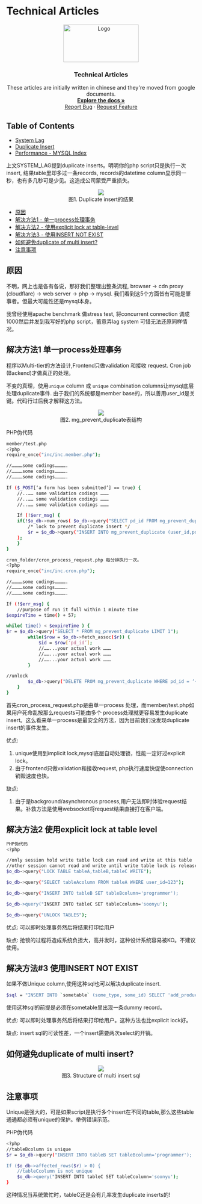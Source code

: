 # Technical Articles
<p align="center">
  <a href="https://github.com/madxradicle/madxframework2.0">
    <img src="https://www.randomsystem.net/media/images/github/MR_logo.png" alt="Logo" width="200px" height="100px">
  </a>
  <h3 align="center">Technical Articles</h3>
  <p align="center">
   These articles are initially written in chinese and they're moved from google documents.
    <br />
    <a href="https://github.com/madxradicle/articles"><strong>Explore the docs »</strong></a>
    <br />
    <a href="https://github.com/madxradicle/articles/issues">Report Bug</a>
    ·
    <a href="https://github.com/madxradicle/articles/issues">Request Feature</a>
  </p>
</p>

<!-- TABLE OF CONTENTS -->
## Table of Contents
* [System Lag](https://github.com/madxradicle/articles/tree/master/system_lag.md)
* [Duplicate Insert](https://github.com/madxradicle/articles/tree/master/duplicate_insert.md)
* [Performance - MYSQL Index](https://github.com/madxradicle/articles/tree/master/performance_mysql_index.md)

上文SYSTEM_LAG提到duplicate inserts。明明你的php script只是执行一次insert, 结果table里却多过一条records, records的datetime column显示同一秒，也有多几秒可是少见。这造成公司蒙受严重损失。

<p align="center">
    <img src="https://github.madxradicle.com/duplicate_insert/figure1.png"/><br/>
   图1. Duplicate insert的结果
</p>    

* [原因](#原因)
* [解决方法1 - 单一process处理事务](#解决方法1-单一process处理事务)
* [解决方法2 - 使用explicit lock at table-level](#解决方法2-使用explicit-lock-at-table-level)
* [解决方法3 - 使用INSERT NOT EXIST](#解决方法3-使用INSERT-NOT-EXIST)
* [如何避免duplicate of multi insert?](#如何避免duplicate-of-multi-insert?)
* [注意事项](#注意事项)

## 原因
不明，网上也是各有各说，那好我们整理出整条流程, browser -> cdn proxy (cloudflare) -> web server -> php -> mysql. 我们看到这5个方面皆有可能是肇事者。但最大可能性还是mysql本身。

我曾经使用apache benchmark 做stress test, 将concurrent connection 调成1000然后并发到我写好的php script，蓄意弄lag system 可惜无法还原同样情况。

## 解决方法1 单一process处理事务
程序以Multi-tier的方法设计,Frontend只做validation 和接收 request. Cron job (Backend)才做真正的处理。    

不变的真理，使用`unique` column 或 `unique` combination columns让mysql底层处理duplicate事件. 由于我们的系统都是member base的，所以善用user_id是关键。代码行过后我才解释这方法。

<p align="center">
    <img src="https://github.madxradicle.com/duplicate_insert/figure2.png"/><br/>
    图2. mg_prevent_duplicate表结构
</p>    

PHP伪代码
```sh
member/test.php
<?php
require_once("inc/inc.member.php");

//…………some codings………….
//…………some codings………….
//…………some codings………….

If ($_POST[‘a form has been submitted’] == true) {
    //..…… some validation codings ………
    //..…… some validation codings ………
    //..…… some validation codings ………

    If (!$err_msg) {
    if(!$o_db->num_rows( $o_db->query("SELECT pd_id FROM mg_prevent_duplicate WHERE user_id = '”.escape($user_id).”' AND pd_activity_type=’add_stock’") ) ) {
        /* lock to prevent duplicate insert */
        $r = $o_db->query("INSERT INTO mg_prevent_duplicate (user_id,pd_activity_type,pd_cdate) VALUES ( ‘“.escape('$user_id').”’,’add_stock’,’”.date("Y-m-d H:i:s").”’ )");
    );
    }
}

cron_folder/cron_process_request.php 每分钟执行一次。
<?php
require_once("inc/inc.cron.php");

//…………some codings………….
//…………some codings………….
//…………some codings………….

If (!$err_msg) {
    //purpose of run it full within 1 minute time
$expireTime = time() + 57;

while( time() < $expireTime ) {
$r = $o_db->query("SELECT * FROM mg_prevent_duplicate LIMIT 1");
        while($row = $o_db->fetch_assoc($r)) {
            $id = $row[‘pd_id’];    
            //……...your actual work ………
            //……...your actual work ………
            //……...your actual work ………
        }

//unlock
        $o_db->query("DELETE FROM mg_prevent_duplicate WHERE pd_id = ‘{$id}’");
    }
}
```
首先cron_process_request.php是由单一process 处理，而member/test.php如果用户死命乱按那么requests可能由多个 process处理就更容易发生duplicate insert。这么看来单一process是最安全的方法，因为目前我们没发现duplicate insert的事件发生。

优点: 
1) unique使用到implicit lock,mysql底层自动处理锁，性能一定好过explicit lock。
2) 由于frontend只做validation和接收request, php执行速度快促使connection 销毁速度也快。

缺点:
1) 由于是background/asynchronous process,用户无法即时体验request结果。补救方法是使用websocket将request结果直接打在客户端。

## 解决方法2 使用explicit lock at table level
```sh
PHP伪代码
<?php

//only session hold write table lock can read and write at this table
//other session cannot read and write until write table lock is released
$o_db->query("LOCK TABLE tableA,tableB,tableC WRITE");

$o_db->query("SELECT tableAcolumn FROM tableA WHERE user_id=123");

$o_db->query("INSERT INTO tableB SET tableBcolumn='programmer');

$o_db->query("INSERT INTO tableC SET tableCcolumn='soonyu');

$o_db->query("UNLOCK TABLES");
```
优点: 可以即时处理事务然后将结果打印给用户

缺点: 抢锁的过程将造成系统负担大，高并发时，这种设计系统容易被KO。不建议使用。

## 解决方法#3 使用INSERT NOT EXIST
如果不做Unique column,使用这种sql也可以解决duplicate insert.
```sh
$sql = "INSERT INTO `sometable` (some_type, some_id) SELECT 'add_product','{$get_d['id']}', FROM `sometable` WHERE NOT EXISTS (SELECT 1 FROM `sometable` where some_type='add_product' and some_id='{$get_d['id']}') LIMIT 1";
```
使用这种sql的前提是必须在sometable里出现一条dummy record。

优点: 可以即时处理事务然后将结果打印给用户。这种方法也比explicit lock好。

缺点: insert sql的可读性差，一个insert需要两次select的开销。

## 如何避免duplicate of multi insert?
<p align="center">
    <img src="https://github.madxradicle.com/duplicate_insert/figure3.png"/><br/>
    图3. Structure of multi insert sql
</p>    

## 注意事项
Unique是强大的，可是如果script是执行多个insert在不同的table,那么这些table通通都必须有unique的保护。举例错误示范。

PHP伪代码
```sh
<?php
//tableBcolumn is unique
$r = $o_db->query("INSERT INTO tableB SET tableBcolumn='programmer');

If ($o_db->affected_rows($r) > 0) {
    //tableCcolumn is not unique
    $o_db->query("INSERT INTO tableC SET tableCcolumn='soonyu');
}
```
这种情况当系统繁忙时，tableC还是会有几率发生duplicate inserts的! 
